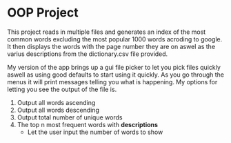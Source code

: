 # OOP Project

This project reads in multiple files and generates an index of the most common words excluding the most popular 1000 words acroding to google.
It then displays the words with the page number they are on aswel as the varius descriptions from the dictionary.csv file provided.

My version of the app brings up a gui file picker to let you pick files quickly aswell as using good defaults to start using it quickly.
As you go through the menus it will print messages telling you what is happening.
My options for letting you see the output of the file is.

1. Output all words ascending
2. Output all words descending
3. Output total number of unique words
4. The top n most frequent words with **descriptions**
    - Let the user input the number of words to show
